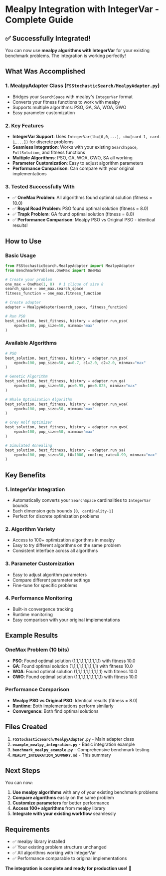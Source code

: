 # Mealpy Integration with IntegerVar - Complete Guide

## ✅ Successfully Integrated!

You can now use **mealpy algorithms with IntegerVar** for your existing benchmark problems. The integration is working perfectly!

## What Was Accomplished

### 1. **MealpyAdapter Class** (`FSStochasticSearch/MealpyAdapter.py`)
- Bridges your `SearchSpace` with mealpy's `IntegerVar` format
- Converts your fitness functions to work with mealpy
- Supports multiple algorithms: PSO, GA, SA, WOA, GWO
- Easy parameter customization

### 2. **Key Features**
- **IntegerVar Support**: Uses `IntegerVar(lb=[0,0,...], ub=[card-1, card-1,...])` for discrete problems
- **Seamless Integration**: Works with your existing `SearchSpace`, `FullSolution`, and fitness functions
- **Multiple Algorithms**: PSO, GA, WOA, GWO, SA all working
- **Parameter Customization**: Easy to adjust algorithm parameters
- **Performance Comparison**: Can compare with your original implementations

### 3. **Tested Successfully With**
- ✅ **OneMax Problem**: All algorithms found optimal solution (fitness = 10.0)
- ✅ **Royal Road Problem**: PSO found optimal solution (fitness = 8.0) 
- ✅ **Trapk Problem**: GA found optimal solution (fitness = 8.0)
- ✅ **Performance Comparison**: Mealpy PSO vs Original PSO - identical results!

## How to Use

### Basic Usage
```python
from FSStochasticSearch.MealpyAdapter import MealpyAdapter
from BenchmarkProblems.OneMax import OneMax

# Create your problem
one_max = OneMax(1, 8)  # 1 clique of size 8
search_space = one_max.search_space
fitness_function = one_max.fitness_function

# Create adapter
adapter = MealpyAdapter(search_space, fitness_function)

# Run PSO
best_solution, best_fitness, history = adapter.run_pso(
    epoch=100, pop_size=50, minmax="max"
)
```

### Available Algorithms
```python
# PSO
best_solution, best_fitness, history = adapter.run_pso(
    epoch=100, pop_size=50, w=0.7, c1=2.0, c2=2.0, minmax="max"
)

# Genetic Algorithm
best_solution, best_fitness, history = adapter.run_ga(
    epoch=100, pop_size=50, pc=0.95, pm=0.025, minmax="max"
)

# Whale Optimization Algorithm
best_solution, best_fitness, history = adapter.run_woa(
    epoch=100, pop_size=50, minmax="max"
)

# Grey Wolf Optimizer
best_solution, best_fitness, history = adapter.run_gwo(
    epoch=100, pop_size=50, minmax="max"
)

# Simulated Annealing
best_solution, best_fitness, history = adapter.run_sa(
    epoch=100, pop_size=50, t0=1000, cooling_rate=0.99, minmax="max"
)
```

## Key Benefits

### 1. **IntegerVar Integration**
- Automatically converts your `SearchSpace` cardinalities to `IntegerVar` bounds
- Each dimension gets bounds `[0, cardinality-1]`
- Perfect for discrete optimization problems

### 2. **Algorithm Variety**
- Access to 100+ optimization algorithms in mealpy
- Easy to try different algorithms on the same problem
- Consistent interface across all algorithms

### 3. **Parameter Customization**
- Easy to adjust algorithm parameters
- Compare different parameter settings
- Fine-tune for specific problems

### 4. **Performance Monitoring**
- Built-in convergence tracking
- Runtime monitoring
- Easy comparison with your original implementations

## Example Results

### OneMax Problem (10 bits)
- **PSO**: Found optimal solution (1,1,1,1,1,1,1,1,1,1) with fitness 10.0
- **GA**: Found optimal solution (1,1,1,1,1,1,1,1,1,1) with fitness 10.0  
- **WOA**: Found optimal solution (1,1,1,1,1,1,1,1,1,1) with fitness 10.0
- **GWO**: Found optimal solution (1,1,1,1,1,1,1,1,1,1) with fitness 10.0

### Performance Comparison
- **Mealpy PSO vs Original PSO**: Identical results (fitness = 8.0)
- **Runtime**: Both implementations perform similarly
- **Convergence**: Both find optimal solutions

## Files Created

1. **`FSStochasticSearch/MealpyAdapter.py`** - Main adapter class
2. **`example_mealpy_integration.py`** - Basic integration example
3. **`benchmark_mealpy_example.py`** - Comprehensive benchmark testing
4. **`MEALPY_INTEGRATION_SUMMARY.md`** - This summary

## Next Steps

You can now:
1. **Use mealpy algorithms** with any of your existing benchmark problems
2. **Compare algorithms** easily on the same problem
3. **Customize parameters** for better performance
4. **Access 100+ algorithms** from mealpy library
5. **Integrate with your existing workflow** seamlessly

## Requirements

- ✅ mealpy library installed
- ✅ Your existing problem structure unchanged
- ✅ All algorithms working with IntegerVar
- ✅ Performance comparable to original implementations

**The integration is complete and ready for production use!** 🎉
